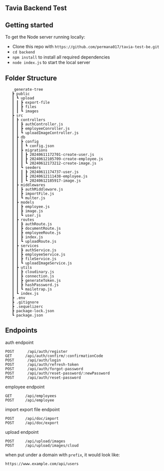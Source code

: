 ## Tavia Backend Test

## Getting started

To get the Node server running locally:

* Clone this repo with `https://github.com/permana017/tavia-test-be.git`
* `cd backend`
* `npm install` to install all required dependencies
* `node index.js` to start the local server


## Folder Structure

        generate-tree
       ┣ public
       ┃ ┗ upload
       ┃ ┃ ┣ export-file
       ┃ ┃ ┣ files
       ┃ ┃ ┗ images
       ┣ src
       ┃ ┣ controllers
       ┃ ┃ ┣ authController.js
       ┃ ┃ ┣ employeeConroller.js
       ┃ ┃ ┗ uploadImageController.js
       ┃ ┣ db
       ┃ ┃ ┣ config
       ┃ ┃ ┃ ┗ config.json
       ┃ ┃ ┣ migrations
       ┃ ┃ ┃ ┣ 20240611172701-create-user.js
       ┃ ┃ ┃ ┣ 20240612105709-create-employee.js
       ┃ ┃ ┃ ┗ 20240612173212-create-image.js
       ┃ ┃ ┗ seeders
       ┃ ┃ ┃ ┣ 20240611174737-user.js
       ┃ ┃ ┃ ┣ 20240612111438-employee.js
       ┃ ┃ ┃ ┗ 20240612185917-image.js
       ┃ ┣ middlewares
       ┃ ┃ ┣ authMiddleware.js
       ┃ ┃ ┣ importFile.js
       ┃ ┃ ┗ multer.js
       ┃ ┣ models
       ┃ ┃ ┣ employee.js
       ┃ ┃ ┣ image.js
       ┃ ┃ ┗ user.js
       ┃ ┣ routes
       ┃ ┃ ┣ authRoute.js
       ┃ ┃ ┣ documentRoute.js
       ┃ ┃ ┣ employeeRoute.js
       ┃ ┃ ┣ index.js
       ┃ ┃ ┗ uploadRoute.js
       ┃ ┣ services
       ┃ ┃ ┣ authService.js
       ┃ ┃ ┣ employeeService.js
       ┃ ┃ ┣ fileService.js
       ┃ ┃ ┗ uploadImageService.js
       ┃ ┣ utils
       ┃ ┃ ┣ cloudinary.js
       ┃ ┃ ┣ connection.js
       ┃ ┃ ┣ generateToken.js
       ┃ ┃ ┣ hashPassword.js
       ┃ ┃ ┗ mailetrap.js
       ┃ ┗ index.js
       ┣ .env
       ┣ .gitignore
       ┣ .sequelizerc
       ┣ package-lock.json
       ┗ package.json

    
## Endpoints
    
auth endpoint

    POST      /api/auth/register
    GET      /api/auth/confirm/:confirmationCode
    POST      /api/auth/login
    POST      /api/auth/refresh-token
    POST      /api/auth/forgot-password
    POST      /api/auth/reset-password/:newPassword
    POST      /api/auth/reset-password
    
employee endpoint
    
    GET      /api/employees
    POST     /api/employee

import export file endpoint

    POST     /api/doc/import
    POST     /api/doc/export

upload endpoint

    POST     /api/upload/images
    POST     /api/upload/images/cloud
    

when put under a domain with `prefix`, it would look like:

    https://www.example.com/api/users
